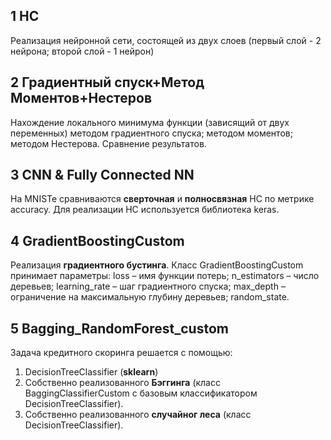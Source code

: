## 1 НС
Реализация нейронной сети, состоящей из двух слоев (первый слой - 2 нейрона; второй слой - 1 нейрон)

## 2 Градиентный спуск+Метод Моментов+Нестеров
Нахождение локального минимума функции (зависящий от двух переменных) 
методом градиентного спуска; 
методом моментов; 
методом Нестерова. Сравнение результатов.

## 3 CNN & Fully Connected NN
На MNISTe сравниваются **сверточная** и **полносвязная** НС по метрике accuracy. Для реализации НС используется библиотека keras.

## 4 GradientBoostingCustom
Реализация **градиентного бустинга**. Класс GradientBoostingCustom принимает параметры:
loss – имя функции потерь;
n_estimators – число деревьев;
learning_rate – шаг градиентного спуска;
max_depth – ограничение на максимальную глубину деревьев;
random_state.

## 5 Bagging_RandomForest_custom
Задача кредитного скоринга решается с помощью: </n>
1) DecisionTreeClassifier (**sklearn**)
2) Cобственно реализованного **Бэггинга** (класс BaggingClassifierCustom с базовым классификатором DecisionTreeClassifier).
3) Собственно реализованного **случайног леса** (класс DecisionTreeClassifier).
